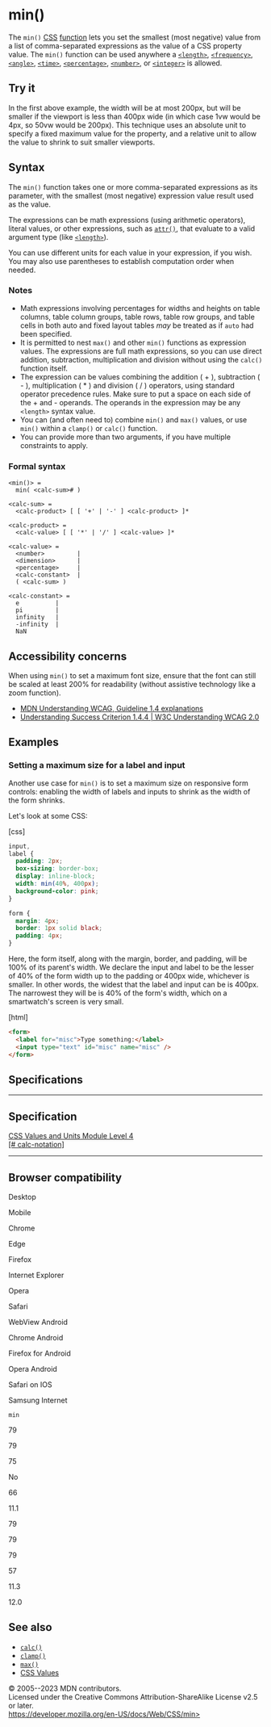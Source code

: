 min()
=====

The `min()` [CSS](https://developer.mozilla.org/en-US/docs/Web/CSS)
[function](css_functions.md) lets you set the smallest (most negative)
value from a list of comma-separated expressions as the value of a CSS
property value. The `min()` function can be used anywhere a
[`<length>`](length.md), [`<frequency>`](frequency.md), [`<angle>`](angle.md),
[`<time>`](time.md), [`<percentage>`](percentage.md), [`<number>`](number.md), or
[`<integer>`](integer.md) is allowed.

Try it
------

In the first above example, the width will be at most 200px, but will be
smaller if the viewport is less than 400px wide (in which case 1vw would
be 4px, so 50vw would be 200px). This technique uses an absolute unit to
specify a fixed maximum value for the property, and a relative unit to
allow the value to shrink to suit smaller viewports.

Syntax
------

The `min()` function takes one or more comma-separated expressions as
its parameter, with the smallest (most negative) expression value result
used as the value.

The expressions can be math expressions (using arithmetic operators),
literal values, or other expressions, such as [`attr()`](attr.md), that
evaluate to a valid argument type (like [`<length>`](length.md)).

You can use different units for each value in your expression, if you
wish. You may also use parentheses to establish computation order when
needed.

### Notes

- Math expressions involving percentages for widths and heights on
    table columns, table column groups, table rows, table row groups,
    and table cells in both auto and fixed layout tables *may* be
    treated as if `auto` had been specified.
- It is permitted to nest `max()` and other `min()` functions as
    expression values. The expressions are full math expressions, so you
    can use direct addition, subtraction, multiplication and division
    without using the `calc()` function itself.
- The expression can be values combining the addition ( + ),
    subtraction ( - ), multiplication ( \* ) and division ( / )
    operators, using standard operator precedence rules. Make sure to
    put a space on each side of the + and - operands. The operands in
    the expression may be any `<length>` syntax value.
- You can (and often need to) combine `min()` and `max()` values, or
    use `min()` within a `clamp()` or `calc()` function.
- You can provide more than two arguments, if you have multiple
    constraints to apply.

### Formal syntax

```
<min()> = 
  min( <calc-sum># )  

<calc-sum> = 
  <calc-product> [ [ '+' | '-' ] <calc-product> ]*  

<calc-product> = 
  <calc-value> [ [ '*' | '/' ] <calc-value> ]*  

<calc-value> = 
  <number>         |
  <dimension>      |
  <percentage>     |
  <calc-constant>  |
  ( <calc-sum> )   

<calc-constant> = 
  e          |
  pi         |
  infinity   |
  -infinity  |
  NaN        
```

Accessibility concerns
----------------------

When using `min()` to set a maximum font size, ensure that the font can
still be scaled at least 200% for readability (without assistive
technology like a zoom function).

- [MDN Understanding WCAG, Guideline 1.4
    explanations](https://developer.mozilla.org/en-US/docs/Web/Accessibility/Understanding_WCAG/Perceivable#guideline_1.4_make_it_easier_for_users_to_see_and_hear_content_including_separating_foreground_from_background)
- [Understanding Success Criterion 1.4.4 \| W3C Understanding WCAG
    2.0](https://www.w3.org/TR/UNDERSTANDING-WCAG20/visual-audio-contrast-scale.html)

Examples
--------

### Setting a maximum size for a label and input

Another use case for `min()` is to set a maximum size on responsive form
controls: enabling the width of labels and inputs to shrink as the width
of the form shrinks.

Let\'s look at some CSS:

[css]

```css
input,
label {
  padding: 2px;
  box-sizing: border-box;
  display: inline-block;
  width: min(40%, 400px);
  background-color: pink;
}

form {
  margin: 4px;
  border: 1px solid black;
  padding: 4px;
}
```

Here, the form itself, along with the margin, border, and padding, will
be 100% of its parent\'s width. We declare the input and label to be the
lesser of 40% of the form width up to the padding or 400px wide,
whichever is smaller. In other words, the widest that the label and
input can be is 400px. The narrowest they will be is 40% of the form\'s
width, which on a smartwatch\'s screen is very small.

[html]

```html
<form>
  <label for="misc">Type something:</label>
  <input type="text" id="misc" name="misc" />
</form>
```

Specifications
--------------

  -----------------------------------------------------------------------------

Specification
  -----------------------------------------------------------------------------

  [CSS Values and Units Module Level 4\
  [\#
  calc-notation]](https://drafts.csswg.org/css-values/#calc-notation)

  -----------------------------------------------------------------------------

Browser compatibility
---------------------

Desktop

Mobile

Chrome

Edge

Firefox

Internet Explorer

Opera

Safari

WebView Android

Chrome Android

Firefox for Android

Opera Android

Safari on IOS

Samsung Internet

`min`

79

79

75

No

66

11.1

79

79

79

57

11.3

12.0

See also
--------

- [`calc()`](calc.md)
- [`clamp()`](clamp.md)
- [`max()`](max.md)
- [CSS
    Values](https://developer.mozilla.org/en-US/docs/Learn/CSS/Building_blocks/Values_and_units)

© 2005--2023 MDN contributors.\
Licensed under the Creative Commons Attribution-ShareAlike License v2.5
or later.\
https://developer.mozilla.org/en-US/docs/Web/CSS/min>
